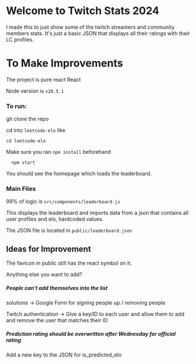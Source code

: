 # Welcome to Twitch Stats 2024

I made this to just show some of the twitch streamers and community members stats. It's just a basic JSON that displays all their ratings with their LC profiles.

# To Make Improvements

The project is pure react React

Node version is `v20.5.1`


### To run:

git clone the repo

cd into `leetcode-elo` like

```
cd leetcode-elo
```

Make sure you ran `npm install` beforehand

```
  npm start
```

You should see the homepage which loads the leaderboard.


### Main Files

99% of logic is `src/components/leaderboard.js`

This displays the leaderboard and imports data from a json that contains all user profiles and elo, hardcoded values.

The JSON file is located in `public/leaderboard.json`

## Ideas for Improvement

The favicon in public still has the react symbol on it.

Anything else you want to add?

##### People can't add themselves into the list

solutions -> Google Form for signing people up / removing people

Twitch authentication -> Give a key/ID to each user and allow them to add and remove the user that matches their ID

##### Prediction rating should be overwritten after Wednesday for official rating
Add a new key to the JSON for is_predicted_elo
